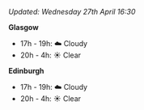 *Updated: Wednesday 27th April 16:30*

**Glasgow**

* 17h - 19h: :cloud: Cloudy
* 20h - 4h: :sunny: Clear

**Edinburgh**

* 17h - 19h: :cloud: Cloudy
* 20h - 4h: :sunny: Clear
